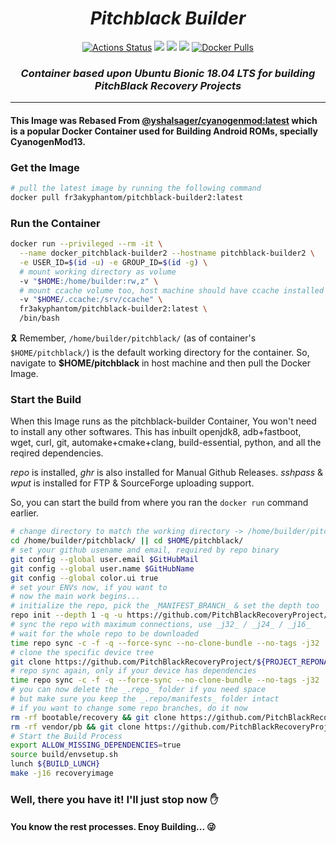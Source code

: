 <div align="center">
  
  <h1><i>Pitchblack Builder</i></h1>
  
  [![Actions Status](https://github.com/PhantomZone54/docker_pitchblack-builder/workflows/Docker%20Image%20CI/badge.svg)](https://github.com/PhantomZone54/docker_pitchblack-builder/actions)
  [![](https://images.microbadger.com/badges/image/fr3akyphantom/pitchblack-builder2.svg)](https://microbadger.com/images/fr3akyphantom/pitchblack-builder2 "Get your own image badge on microbadger.com")
  [![](https://images.microbadger.com/badges/version/fr3akyphantom/pitchblack-builder2.svg)](https://microbadger.com/images/fr3akyphantom/pitchblack-builder2 "Get your own version badge on microbadger.com")
  [![](https://images.microbadger.com/badges/commit/fr3akyphantom/pitchblack-builder2.svg)](https://microbadger.com/images/fr3akyphantom/pitchblack-builder2 "Get your own commit badge on microbadger.com")
  [![Docker Pulls](https://img.shields.io/docker/pulls/fr3akyphantom/pitchblack-builder2)](https://hub.docker.com/r/fr3akyphantom/pitchblack-builder2 "Show the Docker Repository")
  
  <h3><i>Container based upon Ubuntu Bionic 18.04 LTS for building PitchBlack Recovery Projects</i></h3>
  
</div>

---

#### This Image was Rebased From [@yshalsager/cyanogenmod:latest](https://hub.docker.com/r/yshalsager/cyanogenmod "Show the Docker Repository") which is a popular Docker Container used for Building Android ROMs, specially CyanogenMod13.

### Get the Image

```bash
# pull the latest image by running the following command
docker pull fr3akyphantom/pitchblack-builder2:latest
```

### Run the Container

```bash
docker run --privileged --rm -it \
  --name docker_pitchblack-builder2 --hostname pitchblack-builder2 \
  -e USER_ID=$(id -u) -e GROUP_ID=$(id -g) \
  # mount working directory as volume
  -v "$HOME:/home/builder:rw,z" \
  # mount ccache volume too, host machine should have ccache installed for this
  -v "$HOME/.ccache:/srv/ccache" \
  fr3akyphantom/pitchblack-builder2:latest \
  /bin/bash
```
:reminder_ribbon: Remember, `/home/builder/pitchblack/` (as of container's `$HOME/pitchblack/`) is the default working directory for the container. So, navigate to __$HOME/pitchblack__ in host machine and then pull the Docker Image.

### Start the Build

When this Image runs as the pitchblack-builder Container, You won't need to install any other softwares.
This has inbuilt openjdk8, adb+fastboot, wget, curl, git, automake+cmake+clang, build-essential, python, and all the reqired dependencies.

_repo_ is installed, _ghr_ is also installed for Manual Github Releases.
_sshpass_ & _wput_ is installed for FTP & SourceForge uploading support.

So, you can start the build from where you ran the `docker run` command earlier.

```bash
# change directory to match the working directory -> /home/builder/pitchblack/
cd /home/builder/pitchblack/ || cd $HOME/pitchblack/
# set your github usename and email, required by repo binary
git config --global user.email $GitHubMail
git config --global user.name $GitHubName
git config --global color.ui true
# set your ENVs now, if you want to
# now the main work begins...
# initialize the repo, pick the _MANIFEST_BRANCH_ & set the depth too
repo init --depth 1 -q -u https://github.com/PitchBlackRecoveryProject/manifest_pb.git -b ${MANIFEST_BRANCH}
# sync the repo with maximum connections, use _j32_ / _j24_ / _j16_
# wait for the whole repo to be downloaded
time repo sync -c -f -q --force-sync --no-clone-bundle --no-tags -j32
# clone the specific device tree
git clone https://github.com/PitchBlackRecoveryProject/${PROJECT_REPONAME} device/${VENDOR}/${CODENAME}
# repo sync again, only if your device has dependencies
time repo sync -c -f -q --force-sync --no-clone-bundle --no-tags -j32
# you can now delete the _.repo_ folder if you need space
# but make sure you keep the _.repo/manifests_ folder intact
# if you want to change some repo branches, do it now
rm -rf bootable/recovery && git clone https://github.com/PitchBlackRecoveryProject/android_bootable_recovery -b ${PBRP_BRANCH} bootable/recovery
rm -rf vendor/pb && git clone https://github.com/PitchBlackRecoveryProject/vendor_pb -b pb vendor/pb
# Start the Build Process
export ALLOW_MISSING_DEPENDENCIES=true
source build/envsetup.sh
lunch ${BUILD_LUNCH}
make -j16 recoveryimage
```

### Well, there you have it! I'll just stop now :hand: 

#### You know the rest processes. Enoy Building... :stuck_out_tongue_winking_eye: 
